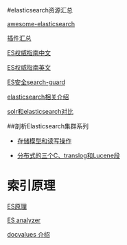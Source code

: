 #elasticsearch资源汇总

[awesome-elasticsearch](https://github.com/dzharii/awesome-elasticsearch)

[插件汇总](http://my.oschina.net/secisland/blog/636213)

[ES权威指南中文](http://es.xiaoleilu.com/)

[ES权威指南英文](https://www.elastic.co/guide/en/elasticsearch/guide/current/getting-started.html)

[ES安全search-guard](https://github.com/floragunncom/search-guard)

[elasticsearch相关介绍](http://www.searchtech.pro/)

[solr和elasticsearch对比](https://thinkbiganalytics.com/solr-vs-elastic-search/)

##剖析Elasticsearch集群系列
* [存储模型和读写操作](http://mp.weixin.qq.com/s?__biz=MzA5NzkxMzg1Nw==&mid=2653159983&idx=1&sn=a79206bac0f14d61b47620ceed6cb0da&scene=25#wechat_redirect)

* [分布式的三个C、translog和Lucene段](http://mp.weixin.qq.com/s?src=3&timestamp=1469414334&ver=1&signature=OHXa87n8bBbb6zk0JheVJRkbR7db*44d4QkpzzLtveaSYziZqeh*JAQhnc9oFZ9PdT3UL2CwFVm3e9JexV92OEEagxeeKiMl0-x-XDMkMvjkB00fW0uL7TqBsKQUu8tm0jGjaP53iWC6YtX2nlHzEKrlT3it0BXmtKcxuJ76tKM=)
# 索引原理

[ES原理](http://www.shaheng.me/blog/2015/06/elasticsearch--.html)

[ES analyzer](http://mednoter.com/all-about-analyzer-part-one.html)

[docvalues 介绍](http://qindongliang.iteye.com/blog/2297280)
